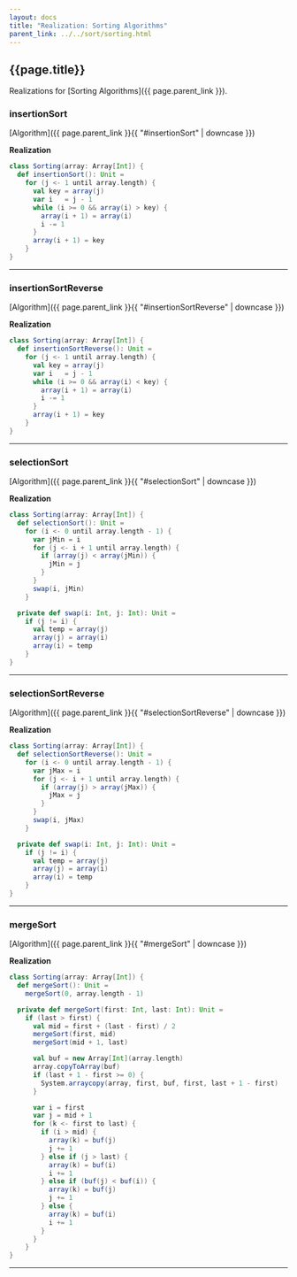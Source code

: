 ```yaml
---
layout: docs
title: "Realization: Sorting Algorithms"
parent_link: ../../sort/sorting.html
---
```


## {{page.title}}

Realizations for [Sorting Algorithms]({{ page.parent_link }}).

### insertionSort

[Algorithm]({{ page.parent_link }}{{ "#insertionSort" | downcase }})

**Realization**
```scala
class Sorting(array: Array[Int]) {
  def insertionSort(): Unit =
    for (j <- 1 until array.length) {
      val key = array(j)
      var i   = j - 1
      while (i >= 0 && array(i) > key) {
        array(i + 1) = array(i)
        i -= 1
      }
      array(i + 1) = key
    }
}
```

---

### insertionSortReverse

[Algorithm]({{ page.parent_link }}{{ "#insertionSortReverse" | downcase }})

**Realization**
```scala
class Sorting(array: Array[Int]) {
  def insertionSortReverse(): Unit =
    for (j <- 1 until array.length) {
      val key = array(j)
      var i   = j - 1
      while (i >= 0 && array(i) < key) {
        array(i + 1) = array(i)
        i -= 1
      }
      array(i + 1) = key
    }
}
```

---

### selectionSort

[Algorithm]({{ page.parent_link }}{{ "#selectionSort" | downcase }})

**Realization**
```scala
class Sorting(array: Array[Int]) {
  def selectionSort(): Unit =
    for (i <- 0 until array.length - 1) {
      var jMin = i
      for (j <- i + 1 until array.length) {
        if (array(j) < array(jMin)) {
          jMin = j
        }
      }
      swap(i, jMin)
    }

  private def swap(i: Int, j: Int): Unit =
    if (j != i) {
      val temp = array(j)
      array(j) = array(i)
      array(i) = temp
    }
}
```

---

### selectionSortReverse

[Algorithm]({{ page.parent_link }}{{ "#selectionSortReverse" | downcase }})

**Realization**
```scala
class Sorting(array: Array[Int]) {
  def selectionSortReverse(): Unit =
    for (i <- 0 until array.length - 1) {
      var jMax = i
      for (j <- i + 1 until array.length) {
        if (array(j) > array(jMax)) {
          jMax = j
        }
      }
      swap(i, jMax)
    }

  private def swap(i: Int, j: Int): Unit =
    if (j != i) {
      val temp = array(j)
      array(j) = array(i)
      array(i) = temp
    }
}
```

---

### mergeSort

[Algorithm]({{ page.parent_link }}{{ "#mergeSort" | downcase }})

**Realization**
```scala
class Sorting(array: Array[Int]) {
  def mergeSort(): Unit =
    mergeSort(0, array.length - 1)

  private def mergeSort(first: Int, last: Int): Unit =
    if (last > first) {
      val mid = first + (last - first) / 2
      mergeSort(first, mid)
      mergeSort(mid + 1, last)

      val buf = new Array[Int](array.length)
      array.copyToArray(buf)
      if (last + 1 - first >= 0) {
        System.arraycopy(array, first, buf, first, last + 1 - first)
      }

      var i = first
      var j = mid + 1
      for (k <- first to last) {
        if (i > mid) {
          array(k) = buf(j)
          j += 1
        } else if (j > last) {
          array(k) = buf(i)
          i += 1
        } else if (buf(j) < buf(i)) {
          array(k) = buf(j)
          j += 1
        } else {
          array(k) = buf(i)
          i += 1
        }
      }
    }
}
```

---
